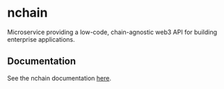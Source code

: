 # nchain

Microservice providing a low-code, chain-agnostic web3 API for building enterprise applications.

## Documentation

See the nchain documentation [here](https://docs.provide.services/api/nchain/overview).

